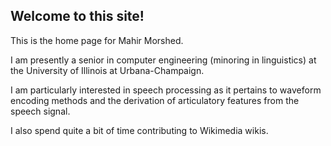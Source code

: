 ## Welcome to this site!

This is the home page for Mahir Morshed.

I am presently a senior in computer engineering (minoring in linguistics) at the University of Illinois at Urbana-Champaign.

I am particularly interested in speech processing as it pertains to waveform encoding methods and the derivation of articulatory features from the speech signal.

I also spend quite a bit of time contributing to Wikimedia wikis.